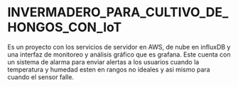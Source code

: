 # INVERMADERO_PARA_CULTIVO_DE_HONGOS_CON_IoT
Es un proyecto con los servicios de servidor en AWS, de nube en influxDB y una interfaz de monitoreo y análisis gráfico que es grafana. Este cuenta con un sistema de alarma para enviar alertas a los usuarios cuando la temperatura y humedad esten en rangos no ideales y asi mismo para cuando el sensor falle.
